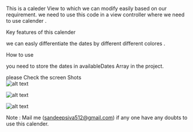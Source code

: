
This  is a caleder View to which we can modify easily based on our requirement. we need to use this code in a view controller where we need to use calender . 



Key features of this calender 

we can  easly differentiate the dates by different different colores .



How to use 

you need to store the dates in availableDates  Array in the project.


please Check the screen Shots  
![alt text](file:///Users/developer1/Desktop/Nov.png "In NOV some dates are available and some dates are booked based on that difrenctiated with colors")

![alt text](Oct.png "In oct some dates are available and some dates are booked based on that difrenctiated with colors")

![alt text](Sep.png "IN SEP  no dates are avaliable  ")



Note : Mail me (sandeepsiva512@gmail.com) if  any one have any doubts to use this calender.

